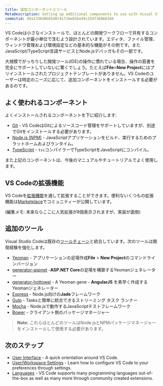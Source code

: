 ```yaml
---
title: 追加コンポーネントとツール
MetaDescription: Setting up additional components to use with Visual Studio Code.
commitid: 49a1336d8b6540c91f2be83be49c254f368663d4
---
```


VS Codeは小さなインストールで、ほとんどの開発ワークフローで共有するコンポーネントが最小単位で含むよう設計されています。エディタ、ファイル管理、ウィンドウ管理および環境設定などの基本的な機能がその例です。またJavaScript/TypeScript言語サービスとNode.jsデバッガもその一部です。

大規模でがっちりした開発ツール(IDE)の操作に慣れている場合、操作の筋書を完全にサポートしていないに驚くでしょう。たとえば**File**>**New Project**にはプリインストールされたプロジェクトテンプレートがありません。VS Codeのユーザーは特定のニーズに応じて、追加コンポーネントをインストールする必要があるのです。

## よく使われるコンポーネント

よくインストールされるコンポーネントを下に紹介します:

- [Git](https://git-scm.com/download) - VS CodeはGitによるソースコード管理をサポートしていますが、別途でGitをインストールする必要があります。
- [Node.js (NPM)](https://nodejs.org/) - JavaScriptアプリケーションをビルド、実行するためのプラットホームおよびランタイム。
- [TypeScript](http://typescriptlang.org) - `tsc`コンパイラーでTypeScriptをJavaScriptにコンパイル。

また上記のコンポーネントは、今後のマニュアルやチュートリアルでよく使用します。

## VS Codeの拡張機能

VS Codeを[拡張機能](/docs/userguide/extension-gallery.md)を通して拡張することができます。便利ないくつもの拡張機能は[Marketplace](https://marketplace.visualstudio.com/VSCode)でコミュニティーが公開しています。

(編集メモ: 本来ならここに人気拡張が8個表示されますが、実装が面倒)



## 追加のツール

Visual Studio Codeは既存の[ツールチェーン](https://ja.wikipedia.org/wiki/ツールチェーン)と統合しています。次のツールは開発経験を強化します。

- [Yeoman](http://yeoman.io/) - アプリケーションの足場作成**File** > **New Project**のコマンドラインバージョン
- [generator-aspnet](https://www.npmjs.com/package/generator-aspnet) -**ASP.NET Core**の足場を構築するYeomanジェネレーター
- [generator-hottowel](https://github.com/johnpapa/generator-hottowel) - A Yeoman gene - **AngularJS** を素早く作成するYeomanジェネレーター
- [Express](http://expressjs.com/) - Node.js向けの**Jade**フレームワーク
- [Gulp](http://gulpjs.com/) - Tasksと簡単に統合できるストリーミング タスク ランナー
- [Mocha](http://mochajs.org/) - Node.jsで動作するJavaScriptテストフレームワーク
- [Bower](https://bower.io/) - クライアント側のパッケージマネージャー

>**Note:** これらほとんどのツールはNode.jsとNPMパッケージマネージャーをインストールして使用する必要があります。

## 次のステップ

* [User Interface](/docs/getstarted/userinterface.md) - A quick orientation around VS Code.
* [User/Workspace Settings](/docs/getstarted/settings.md) - Learn how to configure VS Code to your preferences through settings.
* [Languages](/docs/languages/overview.md) - VS Code supports many programming languages out-of-the-box as well as many more through community created extensions.

